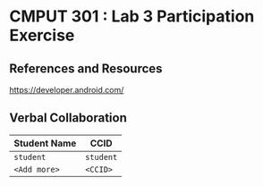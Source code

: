 # CMPUT 301 : Lab 3 Participation Exercise

## References and Resources

https://developer.android.com/

## Verbal Collaboration

| Student Name | CCID      |
| ------------ | --------- |
| `student`    | `student` |
| `<Add more>` | `<CCID>`  |

